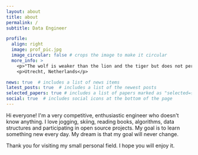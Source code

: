 ```yaml
---
layout: about
title: about
permalink: /
subtitle: Data Engineer

profile:
  align: right
  image: prof_pic.jpg
  image_circular: false # crops the image to make it circular
  more_info: >
    <p>"The wolf is weaker than the lion and the tiger but does not perform in the circus" (c.)</p>
    <p>Utrecht, Netherlands</p>

news: true  # includes a list of news items
latest_posts: true  # includes a list of the newest posts
selected_papers: true # includes a list of papers marked as "selected={true}"
social: true  # includes social icons at the bottom of the page
---
```


Hi everyone! I'm a very competitive, enthusiastic engineer who doesn't know anything. I love jogging, skiing, reading books, algorithms, data structures and participating in open source projects. My goal is to learn something new every day. My dream is that my goal will never change.

Thank you for visiting my small personal field. I hope you will enjoy it.